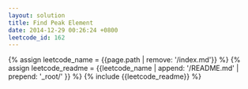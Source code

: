 ```yaml
---
layout: solution
title: Find Peak Element
date: 2014-12-29 00:26:24 +0800
leetcode_id: 162
---
```

{% assign leetcode_name = {{page.path | remove: '/index.md'}}  %}
{% assign leetcode_readme = {{leetcode_name | append: '/README.md' | prepend: '_root/' }}  %}
{% include {{leetcode_readme}} %}
